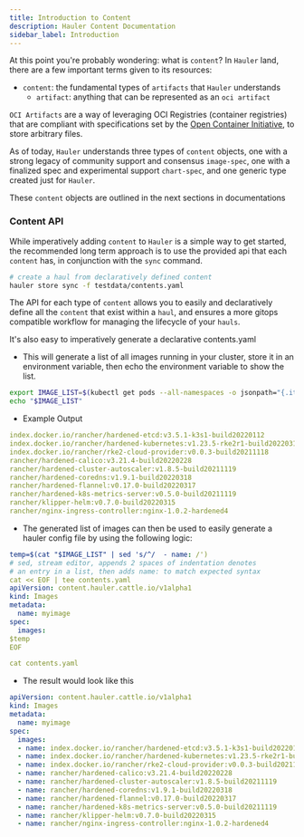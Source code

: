 ```yaml
---
title: Introduction to Content
description: Hauler Content Documentation
sidebar_label: Introduction
---
```


At this point you're probably wondering: what is `content`? In `Hauler` land, there are a few important terms given to its resources:

* `content`: the fundamental types of `artifacts` that `Hauler` understands
  * `artifact`: anything that can be represented as an `oci artifact`

`OCI Artifacts` are a way of leveraging OCI Registries (container registries) that are compliant with specifications set by the [Open Container Initiative]((https://github.com/opencontainers)), to store arbitrary files.

As of today, `Hauler` understands three types of `content` objects, one with a strong legacy of community support and consensus `image-spec`, one with a finalized spec and experimental support `chart-spec`, and one generic type created just for `Hauler`.

These `content` objects are outlined in the next sections in documentations

### Content API

While imperatively adding `content` to `Hauler` is a simple way to get started, the recommended long term approach is to use the provided api that each `content` has, in conjunction with the `sync` command.

```bash
# create a haul from declaratively defined content
hauler store sync -f testdata/contents.yaml
```

The API for each type of `content` allows you to easily and declaratively define all the `content` that exist within a `haul`, and ensures a more gitops compatible workflow for managing the lifecycle of your `hauls`.

It's also easy to imperatively generate a declarative contents.yaml
* This will generate a list of all images running in your cluster, store it in an environment variable, then echo the environment variable to show the list.
```bash
export IMAGE_LIST=$(kubectl get pods --all-namespaces -o jsonpath="{.items[*].spec.containers[*].image}" |tr -s '[[:space:]]' '\n' |sort |uniq -c | cut -c 9-)
echo "$IMAGE_LIST"
```

* Example Output
```yaml
index.docker.io/rancher/hardened-etcd:v3.5.1-k3s1-build20220112
index.docker.io/rancher/hardened-kubernetes:v1.23.5-rke2r1-build20220316
index.docker.io/rancher/rke2-cloud-provider:v0.0.3-build20211118
rancher/hardened-calico:v3.21.4-build20220228
rancher/hardened-cluster-autoscaler:v1.8.5-build20211119
rancher/hardened-coredns:v1.9.1-build20220318
rancher/hardened-flannel:v0.17.0-build20220317
rancher/hardened-k8s-metrics-server:v0.5.0-build20211119
rancher/klipper-helm:v0.7.0-build20220315
rancher/nginx-ingress-controller:nginx-1.0.2-hardened4
```

* The generated list of images can then be used to easily generate a hauler config file by using the following logic:
```yaml
temp=$(cat "$IMAGE_LIST" | sed 's/^/  - name: /')
# sed, stream editor, appends 2 spaces of indentation denotes
# an entry in a list, then adds name: to match expected syntax
cat << EOF | tee contents.yaml
apiVersion: content.hauler.cattle.io/v1alpha1
kind: Images
metadata:
  name: myimage
spec:
  images:
$temp
EOF

cat contents.yaml
```

* The result would look like this
```yaml
apiVersion: content.hauler.cattle.io/v1alpha1
kind: Images
metadata:
  name: myimage
spec:
  images:
  - name: index.docker.io/rancher/hardened-etcd:v3.5.1-k3s1-build20220112
  - name: index.docker.io/rancher/hardened-kubernetes:v1.23.5-rke2r1-build20220316
  - name: index.docker.io/rancher/rke2-cloud-provider:v0.0.3-build20211118
  - name: rancher/hardened-calico:v3.21.4-build20220228
  - name: rancher/hardened-cluster-autoscaler:v1.8.5-build20211119
  - name: rancher/hardened-coredns:v1.9.1-build20220318
  - name: rancher/hardened-flannel:v0.17.0-build20220317
  - name: rancher/hardened-k8s-metrics-server:v0.5.0-build20211119
  - name: rancher/klipper-helm:v0.7.0-build20220315
  - name: rancher/nginx-ingress-controller:nginx-1.0.2-hardened4
```
